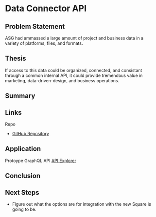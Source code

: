 # Data Connector API

## Problem Statement
ASG had ammassed a large amount of project and business data in a variety of platforms, files, and formats.  

## Thesis
If access to this data could be organized, connected, and consistant through a common internal API, it could provide tremendous value in marketing, data-driven-design, and business operations.

## Summary

## Links
Repo
- [GitHub Repository](https://github.com/asg-architects/asg_graphql_api)

## Application

Protoype GraphQL API
[API Explorer](https://asg-api.com/)

## Conclusion

## Next Steps
- Figure out what the options are for integration with the new Square is going to be.